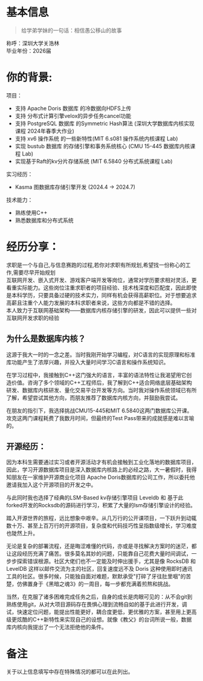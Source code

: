 # 基本信息
>给学弟学妹的一句话：相信愚公移山的故事 <br>

称呼：深圳大学关浩林 <br>
毕业年份：2026届 <br>

# 你的背景:
项目：
- 支持 Apache Doris 数据库 的冷数据向HDFS上传
- 支持 分布式计算引擎velox的异步任务cancel功能
- 支持 PostgreSQL 数据库 的Symmetric Hash算法 (深圳大学数据库内核实现课程 2024年春季大作业)
- 支持 xv6 操作系统 的一些新特性(MIT 6.s081 操作系统内核课程 Lab)
- 实现 bustub 数据库 的存储引擎和事务系统核心 (CMU 15-445 数据库内核课程 Lab)
- 实现基于Raft的kv分片存储系统 (MIT 6.5840 分布式系统课程 Lab)

实习经历：
- Kasma 图数据库存储引擎开发 (2024.4 -> 2024.7)

技术能力：
- 熟练使用C++
- 熟悉数据库和分布式系统

# 经历分享：
求职是一个与自己,与信息赛跑的过程,若你对求职有所规划,希望找一份称心的工作,需要尽早开始规划<br>
互联网开发、嵌入式开发、游戏客户端开发等岗位，通常对学历要求相对灵活，更看重实际能力。这些岗位注重求职者的项目经验、技术栈深度和匹配度，因此即使是本科学历，只要具备过硬的技术实力，同样有机会获得高薪职位。对于想要追求高薪且注重个人能力发展的本科求职者来说，这些方向都是不错的选择。 <br>
本人致力于互联网基础架构——数据库内核存储引擎的研发，因此可以提供一些对互联网开发求职的经验<br>

##  为什么是数据库内核？
这源于我大一时的一念之差。当时我刚开始学习编程，对C语言的实现原理和标准库功能产生了浓厚兴趣，并投入大量时间学习C语言和操作系统知识。

在学习过程中，我接触到C++这门强大的语言，丰富的语法特性让我渴望用它创造价值。咨询了多个领域的C++工程师后，我了解到C++适合网络底层基础架构研发、数据库内核研发、量化交易平台开发等方向。当时我对操作系统领域已有所了解，希望尝试其他方向，而朋友推荐了数据库内核方向，并鼓励我尝试。

在朋友的指引下，我选择挑战CMU15-445和MIT 6.5840这两门数据库公开课。攻克这两门课程耗费了我数月时间，但最终的Test Pass带来的成就感是难以言喻的。

## 开源经历：
因为本科生需要通过实习或者开源活动才有机会接触到工业化落地的数据库项目，因此，学习开源数据库项目是深入数据库内核路上的必经之路，大一暑假时，我得知朋友在一家维护开源商业化项目 Apache Doris数据库的公司工作，所以委托他邀请我加入这个开源项目的开发之中。

与此同时我也选择了经典的LSM-Based kv存储引擎项目 Leveldb 和 基于此forked开发的Rocksdb的源码进行学习，积累了大量的lsm存储引擎设计的经验。

踏入开源世界的旅程，远比想象中艰辛。从几万行的公开课项目，一下跃升到动辄数十万、甚至上百万行的开源项目，复杂度和代码技巧性呈指数级增长，学习难度也陡然上升。

无论是复杂的部署流程，还是晦涩难懂的代码，亦或是寻找解决方案时的迷茫，都让这段经历充满了痛苦。很多莫名其妙的问题，只能靠自己花费大量时间调试，一步步探索错误根源。社区大佬们也不一定能及时伸出援手，尤其是像 RocksDB 和 LevelDB 这样以邮件交流为主的社区，回复速度远不及 Doris 这种使用即时通讯工具的社区。很多时候，只能独自面对难题，默默承受"打碎了牙往肚里咽"的苦楚，仿佛置身于《黑暗之魂3》的一周目，每一步都充满着煎熬和挑战。

当然，在克服了诸多困难完成任务之后，自身的成长是肉眼可见的：从不会git到熟练使用git，从对大项目源码存在畏惧心理到流畅自如的基于此进行开发，调试，快速定位问题，能提出性能更好，耦合度更低，更优雅的方案，甚至用上更高级更炫酷的C++新特性来实现自己的设想。就像《教父》的台词所说一般，数据库内核向我提出了一个无法拒绝他的条件。



# 备注
关于以上信息填写中存在特殊情况的都可以在此列出。